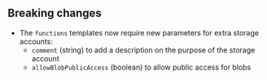 [//]: # (Format this CHANGELOG.md with these titles:)
[//]: # (Breaking changes)
[//]: # (New features)
[//]: # (Bug fixes)
[//]: # (Minor changes)

## Breaking changes

- The `functions` templates now require new parameters for extra storage accounts:
  - `comment` (string) to add a description on the purpose of the storage account
  - `allowBlobPublicAccess` (boolean) to allow public access for blobs
